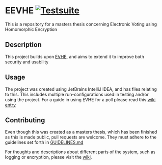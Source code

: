 # EEVHE [![Testsuite](https://github.com/Ernstsen/EEVHE/workflows/Test-suite/badge.svg)](https://github.com/Ernstsen/EEVHE/actions)

This is a repository for a masters thesis concerning Electronic Voting using Homomorphic Encryption

## Description

This project builds upon [EVHE](https://github.com/Ernstsen/EVHE/wiki/Running-EVHE), and aims to extend it to improve
both security and usability

## Usage

The project was created using JetBrains IntelliJ IDEA, and has files relating to this. This includes multiple
run-configurations used in testing and/or using the project. For a guide in using EVHE for a poll please read
this [wiki entry](https://github.com/Ernstsen/EEVHE/wiki/Running-EEVHE)

## Contributing

Even though this was created as a masters thesis, which has been finished as this is made public, pull requests are
welcome. They must adhere to the guidelines set forth
in [GUIDELINES.md](https://github.com/Ernstsen/EEVHE/blob/master/GUIDELINES.md)

For thoughts and descriptions about different parts of the system, such as logging or encryption, please visit the
[wiki](https://github.com/Ernstsen/EEVHE/wiki).

